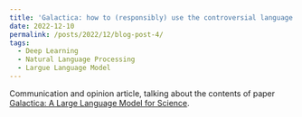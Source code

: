 ```yaml
---
title: 'Galactica: how to (responsibly) use the controversial language model everyone is talking about'
date: 2022-12-10
permalink: /posts/2022/12/blog-post-4/
tags:
  - Deep Learning
  - Natural Language Processing
  - Largue Language Model
---
```


Communication and opinion article, talking about the contents of paper [Galactica: A Large Language Model for Science](https://galactica.org/static/paper.pdf).